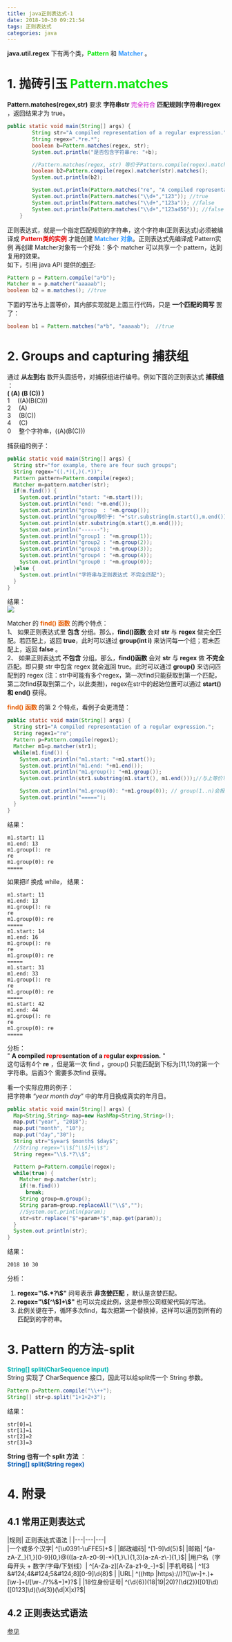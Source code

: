 ```yaml
---
title: java正则表达式-1
date: 2018-10-30 09:21:54
tags: 正则表达式
categories: java
---
```

**java.util.regex** 下有两个类，**<font color='#00e600'>Pattern</font>** 和 **<font color='#3399ff'>Matcher</font>** 。    
# 1. 抛砖引玉  **<font color='#00e600'>Pattern.matches</font>**

**Pattern.matches(regex,str)** 要求 **字符串str** <font color='#cc00cc'>完全符合</font> **匹配规则(字符串)regex** ，返回结果才为 true。    
```java
public static void main(String[] args) {
		String str="A compiled representation of a regular expression.";
		String regex=".*re.*";
		boolean b=Pattern.matches(regex, str);
		System.out.println("是否包含字符串re: "+b);

		//Pattern.matches(regex, str) 等价于Pattern.compile(regex).matcher(str).matches()
		boolean b2=Pattern.compile(regex).matcher(str).matches();
		System.out.println(b2);

		System.out.println(Pattern.matches("re", "A compiled representation of a regular expression."));//false
		System.out.println(Pattern.matches("\\d+","123")); //true
		System.out.println(Pattern.matches("\\d+","123a")); //false
		System.out.println(Pattern.matches("\\d+","123a456")); //false
	}
```
正则表达式，就是一个指定匹配规则的字符串，这个字符串(正则表达式)必须被编译成 **<font color='#e60000'>Pattern类的实例</font>** 才能创建 **<font color='#3399ff'>Matcher 对象</font>**。正则表达式先编译成 Pattern实例 再创建 Matcher对象有一个好处：多个 matcher 可以共享一个 pattern，达到复用的效果。    
如下，引用 java API 提供的[例子](https://docs.oracle.com/javase/7/docs/api/):    
```java
Pattern p = Pattern.compile("a*b");
Matcher m = p.matcher("aaaaab");
boolean b2 = m.matches(); //true
```
下面的写法与上面等价，其内部实现就是上面三行代码，只是 **一个匹配的简写** 罢了：    
```java
boolean b1 = Pattern.matches("a*b", "aaaaab");  //true
```

# 2. Groups and capturing 捕获组
通过 **从左到右** 数开头圆括号，对捕获组进行编号。例如下面的正则表达式 **捕获组** ：  
**( (A) (B (C)) )**  
1 &emsp;((A)(B(C)))  
2 &emsp;(A)  
3 &emsp;(B(C))  
4 &emsp;(C)    
0 &emsp;整个字符串，((A)(B(C)))   

捕获组的例子：  
```java
public static void main(String[] args) {
  String str="for example, there are four such groups";
  String regex="((.*)(,)(.*))";
  Pattern pattern=Pattern.compile(regex);
  Matcher m=pattern.matcher(str);
  if(m.find()) {
    System.out.println("start: "+m.start());
    System.out.println("end: "+m.end());
    System.out.println("group  : "+m.group());
    System.out.println("group等价于: "+"str.substring(m.start(),m.end())");
    System.out.println(str.substring(m.start(),m.end()));
    System.out.println("------");
    System.out.println("group1 : "+m.group(1));
    System.out.println("group2 : "+m.group(2));
    System.out.println("group3 : "+m.group(3));
    System.out.println("group4 : "+m.group(4));
    System.out.println("group0 : "+m.group(0));
  }else {
    System.out.println("字符串与正则表达式 不完全匹配");
  }
}
```
结果：  
![](https://mitre.oss-cn-hangzhou.aliyuncs.com/blog-2018-09/2018-10-30_143437.png)   

Matcher 的 **<font color='#e65c00'>find() 函数</font>** 的两个特点：   
1、 如果正则表达式里 **包含** 分组。那么，**find()函数** 会对 **str** 与 **regex** 做完全匹配。若匹配上，返回 **true**，此时可以通过 **group(int i)** 来访问每一个组；若未匹配上，返回 **false** 。  
2、 如果正则表达式 **不包含** 分组。那么，**find()函数** 会对 **str** 与 **regex** 做 **不完全** 匹配。即只要 str 中包含 regex 就会返回 true。此时可以通过 **group()** 来访问匹配到的 regex (注：str中可能有多个regex，第一次find只能获取到第一个匹配，第二次find获取到第二个，以此类推)，regex在str中的起始位置可以通过 **start() 和 end()** 获得。   

**<font color='#e65c00'>find() 函数</font>** 的第 2 个特点，看例子会更清楚：  
```java
public static void main(String[] args) {
  String str1="A compiled representation of a regular expression.";
  String regex1="re";
  Pattern p=Pattern.compile(regex1);
  Matcher m1=p.matcher(str1);
  while(m1.find()) {
    System.out.println("m1.start: "+m1.start());
    System.out.println("m1.end: "+m1.end());
    System.out.println("m1.group(): "+m1.group());
    System.out.println(str1.substring(m1.start(), m1.end()));//与上等价写法

    System.out.println("m1.group(0): "+m1.group(0)); // group(1..n)会报错
    System.out.println("=====");
  }
}
```
结果：  
```
m1.start: 11
m1.end: 13
m1.group(): re
re
m1.group(0): re
=====
```
如果把if 换成 while， 结果：  
```
m1.start: 11
m1.end: 13
m1.group(): re
re
m1.group(0): re
=====
m1.start: 14
m1.end: 16
m1.group(): re
re
m1.group(0): re
=====
m1.start: 31
m1.end: 33
m1.group(): re
re
m1.group(0): re
=====
m1.start: 42
m1.end: 44
m1.group(): re
re
m1.group(0): re
=====
```

分析：  
" **A compiled <font color='#ff0000'>re</font>p<font color='#ff0000'>re</font>sentation of a <font color='#ff0000'>re</font>gular exp<font color='#ff0000'>re</font>ssion.** "    
这句话有4个 **re** ，但是第一次 find ，group() 只能匹配到下标为[11,13)的第一个字符串。后面3个 需要多次find 获得。  


看一个实际应用的例子：  
把字符串 “$year$ $month$ $day$” 中的年月日换成真实的年月日。  
```java
public static void main(String[] args) {
  Map<String,String> map=new HashMap<String,String>();
  map.put("year", "2018");
  map.put("month", "10");
  map.put("day","30");
  String str="$year$ $month$ $day$";
  //String regex="\\$[^\\$]+\\$";
  String regex="\\$.*?\\$";

  Pattern p=Pattern.compile(regex);
  while(true) {
    Matcher m=p.matcher(str);
    if(!m.find())
      break;
    String group=m.group();
    String param=group.replaceAll("\\$","");
    //System.out.println(param);
    str=str.replace("$"+param+"$",map.get(param));
  }
  System.out.println(str);
}
```
结果：  
```
2018 10 30
```
分析：  
1. **regex="\\\$.*?\\\$"** 问号表示 **非贪婪匹配** ，默认是贪婪匹配。  
2. **regex="\\\$[^\\\$]+\\\$"** 也可以完成此例，这是参照公司框架代码的写法。  
3. 此例关键在于，循环多次find，每次把第一个替换掉，这样可以遍历到所有的匹配到的字符串。  

# 3. Pattern 的方法-split  
**<font color='#00b3b3'>String[]	split(CharSequence input)</font>**  
String 实现了 CharSequence 接口，因此可以给split传一个 String 参数。  

```java
Pattern p=Pattern.compile("\\++");
String[] str=p.split("1+1+2+3");
```
结果：  
```
str[0]=1
str[1]=1
str[2]=2
str[3]=3
```
**String 也有一个 split 方法** ：   
**<font color='#0059b3'>String[] split(String regex)</font>**   
# 4. 附录  
## 4.1 常用正则表达式
|规则|	正则表达式语法     |
|---|---|---|  
|一个或多个汉字|	^[\u0391-\uFFE5]+$ |
|邮政编码|	^[1-9]\d{5}$|
|邮箱|	^[a-zA-Z_]{1,}[0-9]{0,}@(([a-zA-z0-9]-*){1,}\.){1,3}[a-zA-z\-]{1,}$|
|用户名（字母开头 + 数字/字母/下划线）|	^[A-Za-z][A-Za-z1-9_-]+$|
|手机号码	| ^1[3 &#124;4&#124;5&#124;8][0-9]\d{8}$ |
|URL|	^((http &#124;https)://)?([\w-]+\.)+[\w-]+(/[\w-./?%&=]*)?$ |
|18位身份证号|	^(\d{6})(18&#124;19&#124;20)?(\d{2})([01]\d)([0123]\d)(\d{3})(\d&#124;X&#124;x)?$|  

## 4.2 正则表达式语法

[参见](https://www.cnblogs.com/lzq198754/p/5780340.html)   
